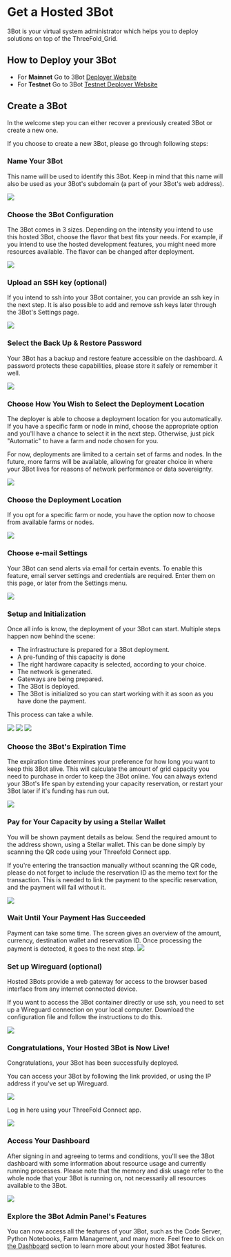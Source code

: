 # Get a Hosted 3Bot

3Bot is your virtual system administrator which helps you to deploy solutions on top of the ThreeFold_Grid.

## How to Deploy your 3Bot

- For **Mainnet** Go to 3Bot [Deployer Website](https://deploy3bot.grid.tf)
- For **Testnet** Go to 3Bot [Testnet Deployer Website](https://deploy3bot.testnet.grid.tf)

## Create a 3Bot

In the welcome step you can either recover a previously created 3Bot or create a new one.

If you choose to create a new 3Bot, please go through following steps:

### Name Your 3Bot

This name will be used to identify this 3Bot. Keep in mind that this name will also be used as your 3Bot's subdomain (a part of your 3Bot's web address).

![](img/threebot_1_getname_.jpg)

### Choose the 3Bot Configuration

The 3Bot comes in 3 sizes. Depending on the intensity you intend to use this hosted 3Bot, choose the flavor that best fits your needs. For example, if you intend to use the hosted development features, you might need more resources available. The flavor can be changed after deployment.

![](img/threebot_1b_deployer_info.png)

### Upload an SSH key (optional)

If you intend to ssh into your 3Bot container, you can provide an ssh key in the next step. It is also possible to add and remove ssh keys later through the 3Bot's Settings page.

![](img/threebot_1c_ssh_key.png)

### Select the Back Up & Restore Password

Your 3Bot has a backup and restore feature accessible on the dashboard. A password protects these capabilities, please store it safely or remember it well.

![](img/threebot_1a_recovery_secret_key.png)

### Choose How You Wish to Select the Deployment Location

The deployer is able to choose a deployment location for you automatically. If you have a specific farm or node in mind, choose the appropriate option and you'll have a chance to select it in the next step. Otherwise, just pick "Automatic" to have a farm and node chosen for you.

For now, deployments are limited to a certain set of farms and nodes. In the future, more farms will be available, allowing for greater choice in where your 3Bot lives for reasons of network performance or data sovereignty.

![](img/threebot_1e_location_policy.png)

### Choose the Deployment Location

If you opt for a specific farm or node, you have the option now to choose from available farms or nodes.

![](img/threebot_1d_deploy_location.png)

### Choose e-mail Settings

Your 3Bot can send alerts via email for certain events. To enable this feature, email server settings and credentials are required. Enter them on this page, or later from the Settings menu.

![](img/threebot_1f_email_settings.png)

### Setup and Initialization

Once all info is know, the deployment of your 3Bot can start.
Multiple steps happen now behind the scene:

- The infrastructure is prepared for a 3Bot deployment.
- A pre-funding of this capacity is done
- The right hardware capacity is selected, according to your choice.
- The network is generated.
- Gateways are being prepared.
- The 3Bot is deployed.
- The 3Bot is initialized so you can start working with it as soon as you have done the payment.

This process can take a while.

![](img/threebot_6_3bot_setup_.jpg)
![](img/threebot_7_3bot_deploy_.jpg)
![](img/threebot_8_3bot_init_.jpg)

### Choose the 3Bot's Expiration Time

The expiration time determines your preference for how long you want to keep this 3Bot alive. This will calculate the amount of grid capacity you need to purchase in order to keep the 3Bot online. You can always extend your 3Bot's life span by extending your capacity reservation, or restart your 3Bot later if it's funding has run out.

![](img/threebot_2_expiry_.jpg)

### Pay for Your Capacity by using a Stellar Wallet

You will be shown payment details as below. Send the required amount to the address shown, using a Stellar wallet. This can be done simply by scanning the QR code using your Threefold Connect app.

If you're entering the transaction manually without scanning the QR code, please do not forget to include the reservation ID as the memo text for the transaction. This is needed to link the payment to the specific reservation, and the payment will fail without it.

![](img/threebot_4_payment_.jpg)

### Wait Until Your Payment Has Succeeded

Payment can take some time. The screen gives an overview of the amount, currency, destination wallet and reservation ID. Once processing the payment is detected, it goes to the next step.
![](img/threebot_5_pay_process_.jpg)

### Set up Wireguard (optional)

Hosted 3Bots provide a web gateway for access to the browser based interface from any internet connected device.

If you want to access the 3Bot container directly or use ssh, you need to set up a Wireguard connection on your local computer. Download the configuration file and follow the instructions to do this.

![](img/threebot_y_container_access_.jpg)

### Congratulations, Your Hosted 3Bot is Now Live!

Congratulations, your 3Bot has been successfully deployed.

You can access your 3Bot by following the link provided, or using the IP address if you've set up Wireguard.

![](img/threebot_z_success_.jpg)

Log in here using your ThreeFold Connect app.

![](img/threebot_zz_url_.jpg)

### Access Your Dashboard

After signing in and agreeing to terms and conditions, you'll see the 3Bot dashboard with some information about resource usage and currently running processes. Please note that the memory and disk usage refer to the whole node that your 3Bot is running on, not necessarily all resources available to the 3Bot.

![](img/threebot_admin_dashboard_.jpg)

### Explore the 3Bot Admin Panel's Features

You can now access all the features of your 3Bot, such as the Code Server, Python Notebooks, Farm Management, and many more. Feel free to click on [the Dashboard](3bot_admin) section to learn more about your hosted 3Bot features.